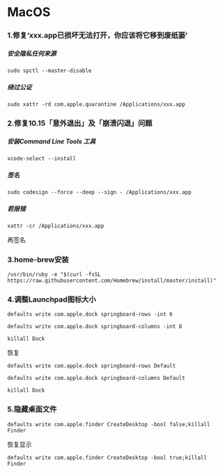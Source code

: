 # MacOS

### 1.修复‘xxx.app已损坏无法打开，你应该将它移到废纸篓’

##### 安全隐私任何来源

`sudo spctl --master-disable`

##### 绕过公证

`sudo xattr -rd com.apple.quarantine /Applications/xxx.app`



### 2.修复10.15「意外退出」及「崩溃闪退」问题

##### 安装Command Line Tools 工具

`xcode-select --install`

##### 签名

`sudo codesign --force --deep --sign - /Applications/xxx.app`

##### 若报错

`xattr -cr /Applications/xxx.app`

再签名



### 3.home-brew安装

`/usr/bin/ruby -e "$(curl -fsSL https://raw.githubusercontent.com/Homebrew/install/master/install)"`



### 4.调整Launchpad图标大小

`defaults write com.apple.dock springboard-rows -int 6`

`defaults write com.apple.dock springboard-columns -int 8`

`killall Dock`

恢复

`defaults write com.apple.dock springboard-rows Default`

`defaults write com.apple.dock springboard-columns Default`

`killall Dock`



### 5.隐藏桌面文件

`defaults write com.apple.finder CreateDesktop -bool false;killall Finder`

恢复显示

`defaults write com.apple.finder CreateDesktop -bool true;killall Finder`




